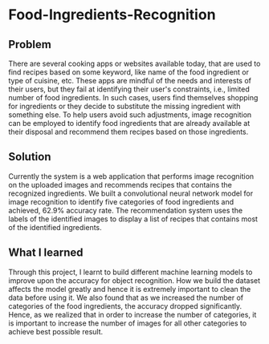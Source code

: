 # Food-Ingredients-Recognition


## Problem

There are several cooking apps or websites available today, that are used to find recipes based on some keyword, like name of the food ingredient or type of cuisine, etc. These apps are mindful of the needs and interests of their users, but they fail at identifying their user's constraints, i.e., limited number of food ingredients. In such cases, users find themselves shopping for ingredients or they decide to substitute the missing ingredient with something else. To help users avoid such adjustments, image recognition can be employed to identify food ingredients that are already available at their disposal and recommend them recipes based on those ingredients.

## Solution

Currently the system is a web application that performs image recognition on the uploaded images and recommends recipes that contains the recognized ingredients. We built a convolutional neural network model for image recognition to identify five categories of food ingredients and achieved, 62.9% accuracy rate. The recommendation system uses the labels of the identified images to display a list of recipes that contains most of the identified ingredients.


## What I learned

Through this project, I learnt to build different machine learning models to improve upon the accuracy for object recognition. How we build the dataset affects the model greatly and hence it is extremely important to clean the data before using it. We also found that as we increased the number of categories of the food ingredients, the accuracy dropped significantly. Hence, as we realized that in order to increase the number of categories, it is important to increase the number of images for all other categories to achieve best possible result.